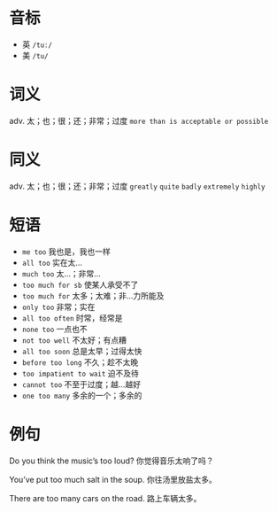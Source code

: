 # 音标

- 英 `/tuː/`
- 美 `/tu/`

# 词义

adv. 太；也；很；还；非常；过度
`more than is acceptable or possible`

# 同义

adv. 太；也；很；还；非常；过度
`greatly` `quite` `badly` `extremely` `highly`

# 短语

- `me too` 我也是，我也一样
- `all too` 实在太…
- `much too` 太…；非常…
- `too much for sb` 使某人承受不了
- `too much for` 太多；太难；非…力所能及
- `only too` 非常；实在
- `all too often` 时常，经常是
- `none too` 一点也不
- `not too well` 不太好；有点糟
- `all too soon` 总是太早；过得太快
- `before too long` 不久；趁不太晚
- `too impatient to wait` 迫不及待
- `cannot too` 不至于过度；越…越好
- `one too many` 多余的一个；多余的

# 例句

Do you think the music’s too loud?
你觉得音乐太响了吗？

You’ve put too much salt in the soup.
你往汤里放盐太多。

There are too many cars on the road.
路上车辆太多。


